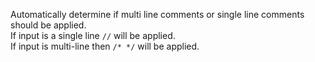 Automatically determine if multi line comments or single line comments should be applied.  
If input is a single line `//` will be applied.  
If input is multi-line then `/* */` will be applied.  